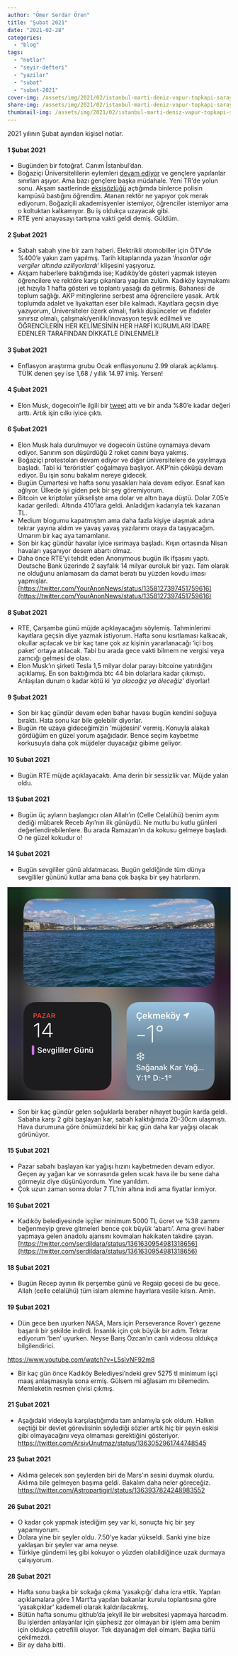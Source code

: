 ```yaml
---
author: "Ömer Serdar Ören"
title: "Şubat 2021"
date: "2021-02-28"
categories: 
  - "blog"
tags: 
  - "notlar"
  - "seyir-defteri"
  - "yazilar"
  - "subat"
  - "subat-2021"
cover-img: /assets/img/2021/02/istanbul-marti-deniz-vapur-topkapi-sarayi-ayasofya-img_20210201_140422.jpg
share-img: /assets/img/2021/02/istanbul-marti-deniz-vapur-topkapi-sarayi-ayasofya-img_20210201_140422.jpg
thumbnail-img: /assets/img/2021/02/istanbul-marti-deniz-vapur-topkapi-sarayi-ayasofya-img_20210201_140422.jpg
---
```


2021 yılının Şubat ayından kişisel notlar.

#### 1 Şubat 2021

- Bugünden bir fotoğraf. Canım İstanbul’dan.
- Boğaziçi Üniversitelilerin eylemleri [devam ediyor](https://twitter.com/boundayanisma/status/1356255668534202376) ve gençlere yapılanlar sınırları aşıyor. Ama bazı gençlere başka müdahale. Yeni TR’de yolun sonu. Akşam saatlerinde [ekşisözlüğü](https://eksisozluk.com/bogazici-universitesini-polislerin-basmasi--6816965?a=popular) açtığımda binlerce polisin kampüsü bastığını öğrendim. Atanan rektör ne yapıyor çok merak ediyorum. Boğaziçili akademisyenler istemiyor, öğrenciler istemiyor ama o koltuktan kalkamıyor. Bu iş oldukça uzayacak gibi.
- RTE yeni anayasayı tartışma vakti geldi demiş. Güldüm.

#### 2 Şubat 2021

- Sabah sabah yine bir zam haberi. Elektrikli otomobiller için ÖTV’de %400’e yakın zam yapılmış. Tarih kitaplarında yazan ‘_İnsanlar ağır vergiler altında eziliyorlardı_‘ klişesini yaşıyoruz.
- Akşam haberlere baktığımda ise; Kadıköy’de gösteri yapmak isteyen öğrencilere ve rektöre karşı çıkanlara yapılan zulüm. Kadıköy kaymakamı jet hızıyla 1 hafta gösteri ve toplantı yasağı da getirmiş. Bahanesi de toplum sağlığı. AKP mitinglerine serbest ama öğrencilere yasak. Artık toplumda adalet ve liyakattan eser bile kalmadı. Kayıtlara geçsin diye yazıyorum, Üniversiteler özerk olmalı, farklı düşünceler ve ifadeler sınırsız olmalı, çalışmak/yenilik/inovasyon teşvik edilmeli ve ÖĞRENCİLERİN HER KELİMESİNİN HER HARFİ KURUMLARI İDARE EDENLER TARAFINDAN DİKKATLE DİNLENMELİ!

#### 3 Şubat 2021

- Enflasyon araştırma grubu Ocak enflasyonunu 2.99 olarak açıklamış. TÜİK denen şey ise 1,68 / yıllık 14.97 imiş. Yersen!

#### 4 Şubat 2021

- Elon Musk, dogecoin’le ilgili bir [tweet](https://twitter.com/elonmusk/status/1357241340313141249) attı ve bir anda %80’e kadar değeri arttı. Artık işin cılkı iyice çıktı.

#### 6 Şubat 2021

- Elon Musk hala durulmuyor ve dogecoin üstüne oynamaya devam ediyor. Sanırım son düşürdüğü 2 roket canını baya yakmış.
- Boğaziçi protestoları devam ediyor ve diğer üniversitelere de yayılmaya başladı. Tabi ki ‘teröristler’ çoğalmaya başlıyor. AKP’nin çöküşü devam ediyor. Bu işin sonu bakalım nereye gidecek.
- Bugün Cumartesi ve hafta sonu yasakları hala devam ediyor. Esnaf kan ağlıyor. Ülkede iyi giden pek bir şey göremiyorum.
- Bitcoin ve kriptolar yükselişte ama dolar ve altın baya düştü. Dolar 7.05’e kadar geriledi. Altında 410’lara geldi. Anladığım kadarıyla tek kazanan TL.
- Medium blogumu kapatmıştım ama daha fazla kişiye ulaşmak adına tekrar yayına aldım ve yavaş yavaş yazılarımı oraya da taşıyacağım. Umarım bir kaç aya tamamlanır.
- Son bir kaç gündür havalar iyice ısınmaya başladı. Kışın ortasında Nisan havaları yaşanıyor desem abartı olmaz.
- Daha önce RTE’yi tehdit eden Anonymous bugün ilk ifşasını yaptı. Deutsche Bank üzerinde 2 sayfalık 14 milyar euroluk bir yazı. Tam olarak ne olduğunu anlamasam da damat beratı bu yüzden kovdu iması yapmışlar. [https://twitter.com/YourAnonNews/status/1358127397451759616](https://twitter.com/YourAnonNews/status/1358127397451759616)

#### 8 Şubat 2021

- RTE, Çarşamba günü müjde açıklayacağını söylemiş. Tahminlerimi kayıtlara geçsin diye yazmak istiyorum. Hafta sonu kısıtlaması kalkacak, okullar açılacak ve bir kaç tane çok az kişinin yararlanacağı ‘içi boş paket’ ortaya atılacak. Tabi bu arada gece vakti bilmem ne vergisi veya zamcığı gelmesi de olası.
- Elon Musk’ın şirketi Tesla 1,5 milyar dolar parayı bitcoine yatırdığını açıklamış. En son baktığımda btc 44 bin dolarlara kadar çıkmıştı. Anlaşılan durum o kadar kötü ki ‘_ya olacağız ya öleceğiz_‘ diyorlar!

#### 9 Şubat 2021

- Son bir kaç gündür devam eden bahar havası bugün kendini soğuya bıraktı. Hata sonu kar bile gelebilir diyorlar.
- Bugün rte uzaya gideceğimizin ‘müjdesini’ vermiş. Konuyla alakalı gördüğüm en güzel yorum aşağıdadır. Bence seçim kaybetme korkusuyla daha çok müjdeler duyacağız gibime geliyor.

#### 10 Şubat 2021

- Bugün RTE müjde açıklayacaktı. Ama derin bir sessizlik var. Müjde yalan oldu.

#### 13 Şubat 2021

- Bugün üç ayların başlangıcı olan Allah’ın (Celle Celalühü) benim ayım dediği mübarek Receb Ayı’nın ilk günüydü. Ne mutlu bu kutlu günleri değerlendirebilenlere. Bu arada Ramazan’ın da kokusu gelmeye başladı. O ne güzel kokudur o!

#### 14 Şubat 2021

- Bugün sevgililer günü aldatmacası. Bugün geldiğinde tüm dünya sevgililer gününü kutlar ama bana çok başka bir şey hatırlarım.

![](/assets/img/2021/02/14-subat-2021-kar-telefon-ekran-resmi-img_0172.jpg)

- Son bir kaç gündür gelen soğuklarla beraber nihayet bugün karda geldi. Sabaha karşı 2 gibi başlayan kar, sabah kalktığımda 20-30cm ulaşmıştı. Hava durumuna göre önümüzdeki bir kaç gün daha kar yağışı olacak görünüyor.

#### 15 Şubat 2021

- Pazar sabahı başlayan kar yağışı hızını kaybetmeden devam ediyor. Geçen ay yağan kar ve sonrasında gelen sıcak hava ile bu sene daha görmeyiz diye düşünüyordum. Yine yanıldım.
- Çok uzun zaman sonra dolar 7 TL’nin altına indi ama fiyatlar inmiyor.

#### 16 Şubat 2021

- Kadıköy belediyesinde işçiler minimum 5000 TL ücret ve %38 zammı beğenmeyip greve gitmeleri bence çok büyük ‘abartı’. Ama grevi haber yapmaya gelen anadolu ajansını kovmaları hakikaten takdire şayan. [https://twitter.com/serdildara/status/1361630954981318656](https://twitter.com/serdildara/status/1361630954981318656)

#### 18 Şubat 2021

- Bugün Recep ayının ilk perşembe günü ve Regaip gecesi de bu gece. Allah (celle celalühü) tüm islam alemine hayırlara vesile kılsın. Amin.

#### 19 Şubat 2021

- Dün gece ben uyurken NASA, Mars için Perseverance Rover’ı gezene başarılı bir şekilde indirdi. İnsanlık için çok büyük bir adım. Tekrar ediyorum ‘ben’ uyurken. Neyse Barış Özcan’ın canlı videosu oldukça bilgilendirici.

<https://www.youtube.com/watch?v=L5sIvNF92m8>

- Bir kaç gün önce Kadıköy Belediyesi’ndeki grev 5275 tl minimum işçi maaş anlaşmasıyla sona ermiş. Gülsem mi ağlasam mı bilemedim. Memleketin resmen çivisi çıkmış.

#### 21 Şubat 2021

- Aşağıdaki videoyla karşılaştığımda tam anlamıyla şok oldum. Halkın seçtiği bir devlet görevlisinin söylediği sözler artık hiç bir şeyin eskisi gibi olmayacağını veya olmaması gerektiğini gösteriyor. <https://twitter.com/ArsivUnutmaz/status/1363052961744748545>

#### 23 Şubat 2021

- Aklıma gelecek son şeylerden biri de Mars’ın sesini duymak olurdu. Aklıma bile gelmeyen başıma geldi. Bakalım daha neler göreceğiz. <https://twitter.com/Astropartigirl/status/1363937824248983552>

#### 26 Şubat 2021

- O kadar çok yapmak istediğim şey var ki, sonuçta hiç bir şey yapamıyorum.
- Dolara yine bir şeyler oldu. 7.50’ye kadar yükseldi. Sanki yine bize yaklaşan bir şeyler var ama neyse.
- Türkiye gündemi leş gibi kokuyor o yüzden olabildiğince uzak durmaya çalışıyorum.

#### 28 Şubat 2021

- Hafta sonu başka bir sokağa çıkma ‘yasakçığı’ daha icra ettik. Yapılan açıklamalara göre 1 Mart’ta yapılan bakanlar kurulu toplantısına göre ‘yasakçıklar’ kademeli olarak kaldırılacakmış.
- Bütün hafta sonumu github’da jekyll ile bir websitesi yapmaya harcadım. Bu işlerden anlayanlar için şüphesiz zor olmayan bir işlem ama benim için oldukça çetrefilli oluyor. Tek dayanağım deli olmam. Başka türlü çekilmezdi.
- Bir ay daha bitti.
